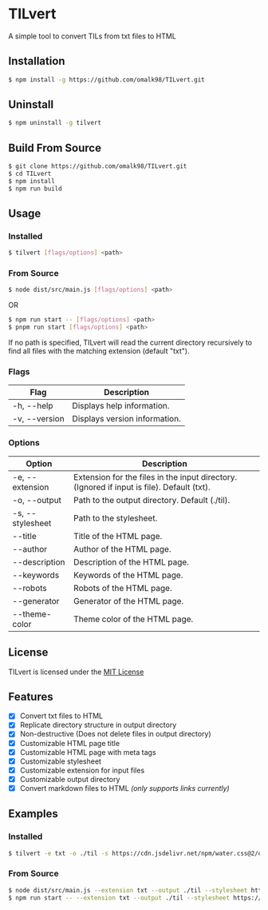 # TILvert

A simple tool to convert TILs from txt files to HTML

## Installation

```bash
$ npm install -g https://github.com/omalk98/TILvert.git
```

## Uninstall

```bash
$ npm uninstall -g tilvert
```

## Build From Source

```bash
$ git clone https://github.com/omalk98/TILvert.git
$ cd TILvert
$ npm install
$ npm run build
```

## Usage

### Installed

```bash
$ tilvert [flags/options] <path>
```

### From Source

```bash
$ node dist/src/main.js [flags/options] <path>
```

OR

```bash
$ npm run start -- [flags/options] <path>
$ pnpm run start [flags/options] <path>
```

If no path is specified, TILvert will read the current directory recursively to find all files with the matching extension (default "txt").

### Flags

| Flag          | Description                   |
| ------------- | ----------------------------- |
| -h, --help    | Displays help information.    |
| -v, --version | Displays version information. |

### Options

| Option           | Description                                                                                |
| ---------------- | ------------------------------------------------------------------------------------------ |
| -e, --extension  | Extension for the files in the input directory. (Ignored if input is file). Default (txt). |
| -o, --output     | Path to the output directory. Default (./til).                                             |
| -s, --stylesheet | Path to the stylesheet.                                                                    |
| --title          | Title of the HTML page.                                                                    |
| --author         | Author of the HTML page.                                                                   |
| --description    | Description of the HTML page.                                                              |
| --keywords       | Keywords of the HTML page.                                                                 |
| --robots         | Robots of the HTML page.                                                                   |
| --generator      | Generator of the HTML page.                                                                |
| --theme-color    | Theme color of the HTML page.                                                              |

## License

TILvert is licensed under the [MIT License](https://mit-license.org/)

## Features

- [x] Convert txt files to HTML
- [x] Replicate directory structure in output directory
- [x] Non-destructive (Does not delete files in output directory)
- [x] Customizable HTML page title
- [x] Customizable HTML page with meta tags
- [x] Customizable stylesheet
- [x] Customizable extension for input files
- [x] Customizable output directory
- [x] Convert markdown files to HTML *(only supports links currently)*

## Examples

### Installed

```bash
$ tilvert -e txt -o ./til -s https://cdn.jsdelivr.net/npm/water.css@2/out/water.css --title "TIL" --author "omalk" --description "Today I Learned" --keywords "til, today i learned" --robots "index, follow" --generator "TILvert" --theme-color "#000000" ./example
```

### From Source

```bash
$ node dist/src/main.js --extension txt --output ./til --stylesheet https://cdn.jsdelivr.net/npm/water.css@2/out/water.css
$ npm run start -- --extension txt --output ./til --stylesheet https://cdn.jsdelivr.net/npm/water.css@2/out/water.css
```
